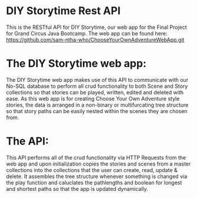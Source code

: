 # DIY Storytime Rest API
This is the RESTful API for DIY Storytime, our web app for the Final Project for Grand Circus Java Bootcamp. The web app can be found here: https://github.com/sam-ntha-who/ChooseYourOwnAdventureWebApp.git

# The DIY Storytime web app:

The DIY Storytime web app makes use of this API to communicate with our No-SQL database to perform all crud functionality to both Scene and Story collections so that stories can be played, written, edited and deleted with ease. As this web app is for creating Choose Your Own Adventure style stories, the data is arranged in a non-binary or multifurcating tree structure so that story paths can be easily nested within the scenes they are chosen from. 

# The API: 

This API performs all of the crud functionality via HTTP Requests from the web app and upon initialization copies the stories and scenes from a master collections into the collections that the user can create, read, update & delete. It assembles the tree structure whenever something is changed via the play function and caluclates the pathlengths and boolean for longest and shortest paths so that the app is updated dynamically. 
